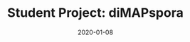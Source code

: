 ---
category: frontpage
layout: post-page 
title: "Student Project: diMAPspora"
thumbnail: "assets/images/dimapspora-thumb.png"
date: 2020-01-08
---